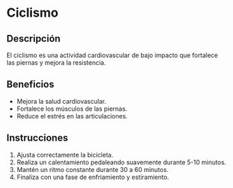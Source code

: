 # Ciclismo

## Descripción
El ciclismo es una actividad cardiovascular de bajo impacto que fortalece las piernas y mejora la resistencia.

## Beneficios
- Mejora la salud cardiovascular.
- Fortalece los músculos de las piernas.
- Reduce el estrés en las articulaciones.

## Instrucciones
1. Ajusta correctamente la bicicleta.
2. Realiza un calentamiento pedaleando suavemente durante 5-10 minutos.
3. Mantén un ritmo constante durante 30 a 60 minutos.
4. Finaliza con una fase de enfriamiento y estiramiento.